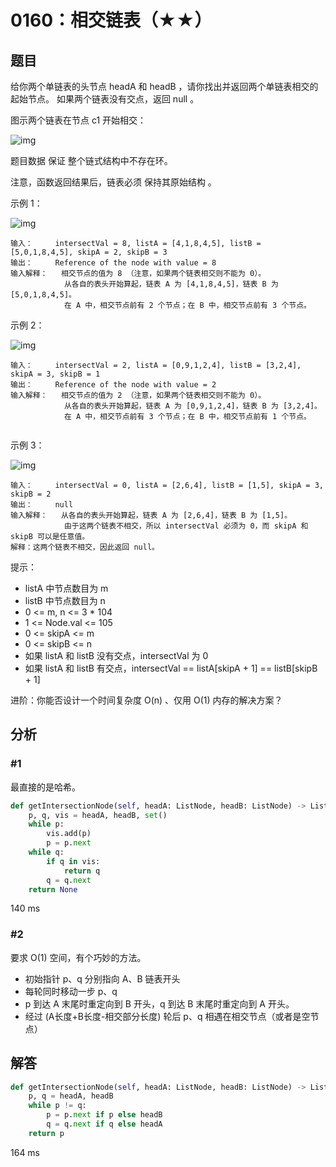 # 0160：相交链表（★★）


## 题目

给你两个单链表的头节点 headA 和 headB ，请你找出并返回两个单链表相交的起始节点。
如果两个链表没有交点，返回 null 。

图示两个链表在节点 c1 开始相交：

![img](https://assets.leetcode-cn.com/aliyun-lc-upload/uploads/2018/12/14/160_statement.png)

题目数据 保证 整个链式结构中不存在环。

注意，函数返回结果后，链表必须 保持其原始结构 。


示例 1：

![img](https://assets.leetcode-cn.com/aliyun-lc-upload/uploads/2018/12/14/160_example_1.png)

	输入：		intersectVal = 8, listA = [4,1,8,4,5], listB = [5,0,1,8,4,5], skipA = 2, skipB = 3
	输出：		Reference of the node with value = 8
	输入解释：	相交节点的值为 8 （注意，如果两个链表相交则不能为 0）。
				从各自的表头开始算起，链表 A 为 [4,1,8,4,5]，链表 B 为 [5,0,1,8,4,5]。
				在 A 中，相交节点前有 2 个节点；在 B 中，相交节点前有 3 个节点。

示例 2：

![img](https://assets.leetcode-cn.com/aliyun-lc-upload/uploads/2018/12/14/160_example_2.png)

	输入：		intersectVal = 2, listA = [0,9,1,2,4], listB = [3,2,4], skipA = 3, skipB = 1
	输出：		Reference of the node with value = 2
	输入解释：	相交节点的值为 2 （注意，如果两个链表相交则不能为 0）。
				从各自的表头开始算起，链表 A 为 [0,9,1,2,4]，链表 B 为 [3,2,4]。
				在 A 中，相交节点前有 3 个节点；在 B 中，相交节点前有 1 个节点。
	 
示例 3：

![img](https://assets.leetcode-cn.com/aliyun-lc-upload/uploads/2018/12/14/160_example_3.png)

	输入：		intersectVal = 0, listA = [2,6,4], listB = [1,5], skipA = 3, skipB = 2
	输出：		null
	输入解释：	从各自的表头开始算起，链表 A 为 [2,6,4]，链表 B 为 [1,5]。
				由于这两个链表不相交，所以 intersectVal 必须为 0，而 skipA 和 skipB 可以是任意值。
	解释：这两个链表不相交，因此返回 null。


提示：
- listA 中节点数目为 m
- listB 中节点数目为 n
- 0 <= m, n <= 3 * 104
- 1 <= Node.val <= 105
- 0 <= skipA <= m
- 0 <= skipB <= n
- 如果 listA 和 listB 没有交点，intersectVal 为 0
- 如果 listA 和 listB 有交点，intersectVal == listA[skipA + 1] == listB[skipB + 1]

进阶：你能否设计一个时间复杂度 O(n) 、仅用 O(1) 内存的解决方案？

## 分析

### #1

最直接的是哈希。

```python
def getIntersectionNode(self, headA: ListNode, headB: ListNode) -> ListNode:
    p, q, vis = headA, headB, set()
    while p:
        vis.add(p)
        p = p.next
    while q:
        if q in vis:
            return q
        q = q.next
    return None
```
140 ms

### #2

要求 O(1) 空间，有个巧妙的方法。
- 初始指针 p、q 分别指向 A、B 链表开头
- 每轮同时移动一步 p、q
- p 到达 A 末尾时重定向到 B 开头，q 到达 B 末尾时重定向到 A 开头。
- 经过 (A长度+B长度-相交部分长度) 轮后 p、q 相遇在相交节点（或者是空节点）
 
## 解答

```python
def getIntersectionNode(self, headA: ListNode, headB: ListNode) -> ListNode:
	p, q = headA, headB
	while p != q:
		p = p.next if p else headB
		q = q.next if q else headA
	return p
```
164 ms



